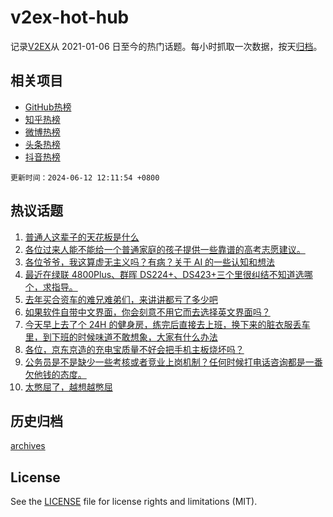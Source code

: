 # v2ex-hot-hub

 记录[V2EX](https://www.v2ex.com/)从 2021-01-06 日至今的热门话题。每小时抓取一次数据，按天[归档](archives)。
 
 ## 相关项目

- [GitHub热榜](https://github.com/lonnyzhang423/github-hot-hub)
- [知乎热榜](https://github.com/lonnyzhang423/zhihu-hot-hub)
- [微博热榜](https://github.com/lonnyzhang423/weibo-hot-hub)
- [头条热榜](https://github.com/lonnyzhang423/toutiao-hot-hub)
- [抖音热榜](https://github.com/lonnyzhang423/douyin-hot-hub)


 `更新时间：2024-06-12 12:11:54 +0800`

## 热议话题

1. [普通人这辈子的天花板是什么](https://www.v2ex.com/t/1048568)
1. [各位过来人能不能给一个普通家庭的孩子提供一些靠谱的高考志愿建议。](https://www.v2ex.com/t/1048787)
1. [各位爷爷，我这算虚无主义吗？有病？关于 AI 的一些认知和想法](https://www.v2ex.com/t/1048603)
1. [最近在绿联 4800Plus、群晖 DS224+、DS423+三个里很纠结不知道选哪个，求指导。](https://www.v2ex.com/t/1048528)
1. [去年买合资车的难兄难弟们，来讲讲都亏了多少吧](https://www.v2ex.com/t/1048495)
1. [如果软件自带中文界面，你会刻意不用它而去选择英文界面吗？](https://www.v2ex.com/t/1048758)
1. [今天早上去了个 24H 的健身房，练完后直接去上班，换下来的脏衣服丢车里，到下班的时候味道不敢想象，大家有什么办法](https://www.v2ex.com/t/1048746)
1. [各位，京东京造的充电宝质量不好会把手机主板烧坏吗？](https://www.v2ex.com/t/1048716)
1. [公务员是不是缺少一些考核或者竞业上岗机制？任何时候打电话咨询都是一番欠他钱的态度。](https://www.v2ex.com/t/1048755)
1. [太憋屈了，越想越憋屈](https://www.v2ex.com/t/1048689)

## 历史归档

[archives](archives)

## License

See the [LICENSE](LICENSE) file for license rights and limitations (MIT).
